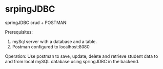 # srpingJDBC
springJDBC crud + POSTMAN



Prerequisites:
1. mySql server with a database and a table.
2. Postman configured to localhost:8080

Operation:
Use postman to save, update, delete and retrieve student data to and from local mySQL database using springJDBC in the backend.



